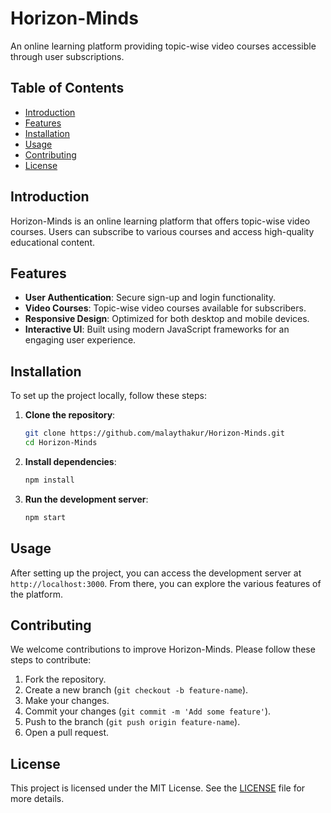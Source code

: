 # Horizon-Minds

An online learning platform providing topic-wise video courses accessible through user subscriptions.

## Table of Contents

- [Introduction](#introduction)
- [Features](#features)
- [Installation](#installation)
- [Usage](#usage)
- [Contributing](#contributing)
- [License](#license)

## Introduction

Horizon-Minds is an online learning platform that offers topic-wise video courses. Users can subscribe to various courses and access high-quality educational content.

## Features

- **User Authentication**: Secure sign-up and login functionality.
- **Video Courses**: Topic-wise video courses available for subscribers.
- **Responsive Design**: Optimized for both desktop and mobile devices.
- **Interactive UI**: Built using modern JavaScript frameworks for an engaging user experience.

## Installation

To set up the project locally, follow these steps:

1. **Clone the repository**:
    ```sh
    git clone https://github.com/malaythakur/Horizon-Minds.git
    cd Horizon-Minds
    ```

2. **Install dependencies**:
    ```sh
    npm install
    ```

3. **Run the development server**:
    ```sh
    npm start
    ```

## Usage

After setting up the project, you can access the development server at `http://localhost:3000`. From there, you can explore the various features of the platform.

## Contributing

We welcome contributions to improve Horizon-Minds. Please follow these steps to contribute:

1. Fork the repository.
2. Create a new branch (`git checkout -b feature-name`).
3. Make your changes.
4. Commit your changes (`git commit -m 'Add some feature'`).
5. Push to the branch (`git push origin feature-name`).
6. Open a pull request.

## License

This project is licensed under the MIT License. See the [LICENSE](LICENSE) file for more details.
